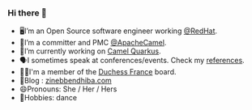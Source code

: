 ### Hi there 👋

- 🖥I’m an Open Source software engineer working [@RedHat](https://www.redhat.com/).
- 🐪I’m a committer and PMC [@ApacheCamel](https://camel.apache.org/).
- 🔭I’m currently working on [Camel Quarkus](https://camel.apache.org/camel-quarkus).
- 🗣I sometimes speak at conferences/events. Check my [references](https://zinebbendhiba.com/conf/).
- 👯‍♀I'm a member of the [Duchess France](https://www.duchess-france.org/) board.
- 📝Blog : [zinebbendhiba.com](https://zinebbendhiba.com)
- 😄Pronouns: She / Her / Hers
- 💃Hobbies: dance
